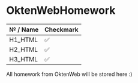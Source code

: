 # OktenWebHomework
|   № / Name    |   Checkmark   |
| ------------- | ------------- |
|   H1_HTML     |       ✅      |
|   H2_HTML     |       ✅      |
|   H3_HTML     |       ✅      |
All homework from OktenWeb will be stored here :)
